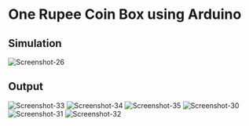 # One Rupee Coin Box using Arduino

## Simulation
<img src="https://i.ibb.co/2WJ5V5n/Screenshot-26.png" alt="Screenshot-26" border="0">

## Output
<img src="https://i.ibb.co/DVMZdQZ/Screenshot-33.png" alt="Screenshot-33" border="0">
<img src="https://i.ibb.co/BCY1WCb/Screenshot-34.png" alt="Screenshot-34" border="0">
<img src="https://i.ibb.co/vXkLRPq/Screenshot-35.png" alt="Screenshot-35" border="0">
<img src="https://i.ibb.co/gbYV4y5/Screenshot-30.png" alt="Screenshot-30" border="0">
<img src="https://i.ibb.co/2MwdWjF/Screenshot-31.png" alt="Screenshot-31" border="0">
<img src="https://i.ibb.co/cc43YQt/Screenshot-32.png" alt="Screenshot-32" border="0">
